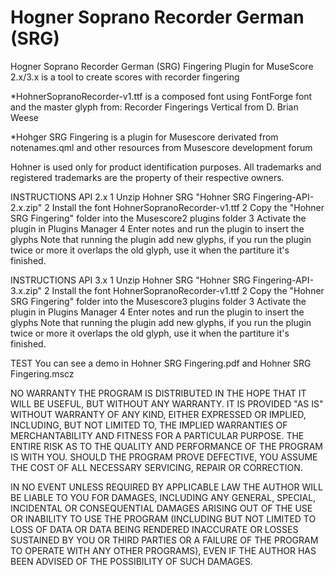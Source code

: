 # Hogner Soprano Recorder German (SRG)
Hogner Soprano Recorder German (SRG) Fingering Plugin for MuseScore 2.x/3.x is a tool to create scores with recorder fingering

*HohnerSopranoRecorder-v1.ttf is a composed font using FontForge font and the master glyph from:
Recorder Fingerings Vertical from D. Brian Weese

*Hohger SRG Fingering is a plugin for Musescore derivated from notenames.qml and other resources from Musescore
development forum

Hohner is used only for product identification purposes.
All trademarks and registered trademarks are the property of their respective owners.

INSTRUCTIONS API 2.x
1 Unzip Hohner SRG "Hohner SRG Fingering-API-2.x.zip"
2 Install the font HohnerSopranoRecorder-v1.ttf
2 Copy the "Hohner SRG Fingering" folder into the Musescore2 plugins folder
3 Activate the plugin in Plugins Manager
4 Enter notes and run the plugin to insert the glyphs
Note that running the plugin add new glyphs, if you run the plugin twice or more it overlaps the old glyph, use it when the partiture it's finished.

INSTRUCTIONS API 3.x
1 Unzip Hohner SRG "Hohner SRG Fingering-API-3.x.zip"
2 Install the font HohnerSopranoRecorder-v1.ttf
2 Copy the "Hohner SRG Fingering" folder into the Musescore3 plugins folder
3 Activate the plugin in Plugins Manager
4 Enter notes and run the plugin to insert the glyphs
Note that running the plugin add new glyphs, if you run the plugin twice or more it overlaps the old glyph, use it when the partiture it's finished.


TEST
You can see a demo in Hohner SRG Fingering.pdf and Hohner SRG Fingering.mscz

NO WARRANTY
THE PROGRAM IS DISTRIBUTED IN THE HOPE THAT IT WILL BE USEFUL, BUT WITHOUT ANY WARRANTY. IT IS PROVIDED "AS IS" WITHOUT WARRANTY OF ANY KIND, EITHER EXPRESSED OR IMPLIED, INCLUDING, BUT NOT LIMITED TO,
THE IMPLIED WARRANTIES OF MERCHANTABILITY AND FITNESS FOR A PARTICULAR PURPOSE. THE ENTIRE RISK AS TO THE QUALITY AND PERFORMANCE OF THE PROGRAM IS WITH YOU. SHOULD THE PROGRAM PROVE DEFECTIVE,
YOU ASSUME THE COST OF ALL NECESSARY SERVICING, REPAIR OR CORRECTION.

IN NO EVENT UNLESS REQUIRED BY APPLICABLE LAW THE AUTHOR WILL BE LIABLE TO YOU FOR DAMAGES, INCLUDING ANY GENERAL,
SPECIAL, INCIDENTAL OR CONSEQUENTIAL DAMAGES ARISING OUT OF THE USE OR INABILITY TO USE THE PROGRAM
(INCLUDING BUT NOT LIMITED TO LOSS OF DATA OR DATA BEING RENDERED INACCURATE OR LOSSES SUSTAINED BY YOU OR THIRD PARTIES
OR A FAILURE OF THE PROGRAM TO OPERATE WITH ANY OTHER PROGRAMS), EVEN IF THE AUTHOR HAS BEEN ADVISED OF THE POSSIBILITY
OF SUCH DAMAGES.
